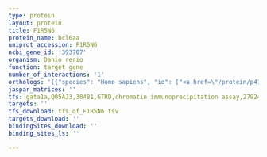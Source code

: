 ```yaml
---
type: protein
layout: protein
title: F1R5N6
protein_name: bcl6aa
uniprot_accession: F1R5N6
ncbi_gene_id: '393707'
organism: Danio rerio
function: target gene
number_of_interactions: '1'
orthologs: '[{"species": "Homo sapiens", "id": ["<a href=\"/protein/p41182\">P41182</a>"]}, {"species": "Mus musculus", "id": ["<a href=\"/protein/p41183\">P41183</a>"]}, {"species": "Rattus norvegicus", "id": ["<a href=\"/protein/b2guv8\">B2GUV8</a>"]}, {"species": "Drosophila melanogaster", "id": ["<a href=\"/protein/q9vq30\">Q9VQ30</a>"]}]'
jaspar_matrices: ''
tfs: gata1a,Q05AJ3,30481,GTRD,chromatin immunoprecipitation assay,27924024%5Buid%5D,No
targets: ''
tfs_download: tfs_of_F1R5N6.tsv
targets_download: ''
bindingSites_download: ''
binding_sites_ls: ''

---
```

